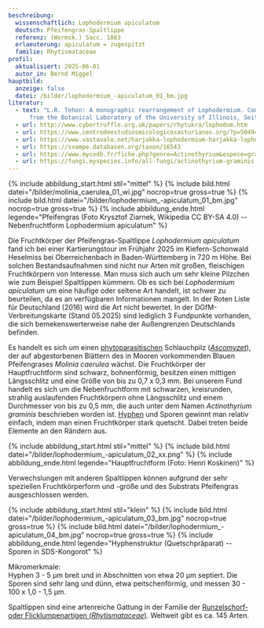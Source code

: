 ```yaml
---
beschreibung:
  wissenschaftlich: Lophodermium apiculatum
  deutsch: Pfeifengras-Spaltlippe
  referenz: (Wormsk.) Sacc. 1883
  erlaeuterung: apiculatum = zugespitzt
  familie: Rhytismataceae
profil:
  aktualisiert: 2025-06-01
  autor_in: Bernd Miggel
hauptbild:
  anzeige: false
  datei: /bilder/lophodermium_-apiculatum_01_bm.jpg
literatur:
  - text: "L.R. Tehon: A monographic rearrangement of Lophodermium. Contribution
      from the Botanical Laboratory of the University of Illinois, Seite 88"
  - url: http://www.cybertruffle.org.uk/papers/rhytukra/lophodum.htm
  - url: https://www.centrodeestudiosmicologicosasturianos.org/?p=50494
  - url: https://www.vastavalo.net/harjakka-lophodermium-harjakka-lophodermium-apiculatum-997489.html
  - url: https://svampe.databasen.org/taxon/16543
  - url: https://www.mycodb.fr/fiche.php?genre=Actinothyrium&espece=graminis
  - url: https://fungi.myspecies.info/all-fungi/actinothyrium-graminis
---
```

{% include abbildung_start.html stil="mittel" %}
{% include bild.html datei="/bilder/molinia_caerulea_01_wi.jpg" nocrop=true gross=true %}
{% include bild.html datei="/bilder/lophodermium_-apiculatum_01_bm.jpg" nocrop=true gross=true %}
{% include abbildung_ende.html legende="Pfeifengras (Foto Krysztof Ziarnek, Wikipedia CC BY-SA 4.0) -- Nebenfruchtform Lophodermium apiculatum" %}

Die Fruchtkörper der Pfeifengras-Spaltlippe *Lophodermium apiculatum* fand ich bei einer Kartierungstour im Frühjahr 2025 im Kiefern-Schonwald Heselmiss bei Oberreichenbach in Baden-Württemberg in 720 m Höhe. Bei solchen Bestandsaufnahmen sind nicht nur Arten mit großen, fleischigen Fruchtkörpern von Interesse. Man muss sich auch um sehr kleine Pilzchen wie zum Beispiel Spaltlippen kümmern. Ob es sich bei *Lophodermium apiculatum* um eine häufige oder seltene Art handelt, ist schwer zu beurteilen, da es an verfügbaren Informationen mangelt. In der Roten Liste für Deutschland (2016) wird die Art nicht bewertet. In der DGfM-Verbreitungskarte (Stand 05.2025) sind lediglich 3 Fundpunkte vorhanden, die sich bemekenswerterweise nahe der Außengrenzen Deutschlands befinden.

Es handelt es sich um einen [phytoparasitischen](Phytoparasiten "Glossar") Schlauchpilz (*[Ascomyzet](Ascomyzeten "Glossar")*), der  auf abgestorbenen Blättern des in Mooren vorkommenden Blauen Pfeifengrases *Molinia caerulea* wächst. Die Fruchtkörper der Hauptfruchtform sind schwarz, bohnenförmig, besitzen einen mittigen Längsschlitz und eine Größe von bis zu 0,7 x 0,3 mm. Bei unserem Fund handelt es sich um die Nebenfruchtform mit schwarzen, kreisrunden, strahlig auslaufenden Fruchtkörpern ohne Längsschlitz und einem Durchmesser von bis zu 0,5 mm, die auch unter dem Namen *Actinothyrium graminis* beschrieben worden ist. [Hyphen](Hyphen "Glossar") und Sporen gewinnt man relativ einfach, indem man einen Fruchtkörper stark quetscht. Dabei treten beide Elemente an den Rändern aus.

{% include abbildung_start.html stil="mittel" %}
{% include bild.html datei="/bilder/lophodermium_-apiculatum_02_xx.png" %}
{% include abbildung_ende.html legende="Hauptfruchtform (Foto: Henri Koskinen)" %}

Verwechslungen mit anderen Spaltlippen können aufgrund der sehr speziellen Fruchtkörperform und -größe und des Substrats Pfeifengras ausgeschlossen werden.

{% include abbildung_start.html stil="klein" %}
{% include bild.html datei="/bilder/lophodermium_-apiculatum_03_bm.jpg" nocrop=true gross=true %}
{% include bild.html datei="/bilder/lophodermium_-apiculatum_04_bm.jpg" nocrop=true gross=true %}
{% include abbildung_ende.html legende="Hyphenstruktur (Quetschpräparat) -- Sporen in SDS-Kongorot" %}

Mikromerkmale:\
Hyphen 3 - 5 µm breit und in Abschnitten von etwa 20 µm septiert. Die Sporen sind sehr lang und dünn, etwa peitschenförmig, und messen 30 - 100 x 1,0 - 1,5 µm.

Spaltlippen sind eine artenreiche Gattung in der Familie der [Runzelschorf- oder Flicklumpenartigen (*Rhytismataceae*)](/verwandt/flicklumpenartige-rhytismatales). Weltweit gibt es ca. 145 Arten.
